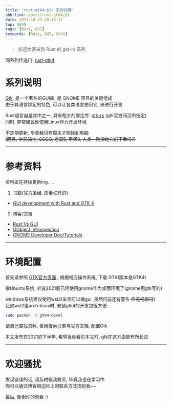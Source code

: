 ```yaml
---
title: "rust-gtk4-p1: 系列说明"
abbrlink: posts/rust-gtk4/p1
date: 2021-10-23 20:18:17
top: 9699
tags: [Rust, GUI]
keywords: [Rust, GUI, Gtk4]
---
```

> 欢迎大家来到 Rust 的 gkt-rs 系列
<!-- more -->

同系列传送门: [rust-gtk4](/categories/rust-gtk4)

# 系列说明
[Gtk](https://www.gtk.org/), 是一个著名的GUI库, 是 GNOME 项目的关键组成  
由于其语言绑定的特色, 可以让各类语言使用它, 来进行开发  

Rust语言自是其中之一, 具有相关的绑定库: [gtk-rs](https://gtk-rs.org/) (gtk官方网页所指定)  
同时, 非常建议你使用Linux作为开发环境  

不定期更新, 毕竟我只有周末才能碰到电脑  
~~(而且, 空洞骑士, CSGO, 老滚5, 巫师3, 人类一败涂地它们不香吗?)~~

- - -
# 参考资料
资料正在持续更新ing. . .
1. 书籍(官方圣经, 质量杠杆的)
- [GUI development with Rust and GTK 4](https://gtk-rs.org/gtk4-rs/stable/latest/book/)
2. 博客/文档
- [Rust Vs GUI](https://turbomack.github.io/posts/2019-07-28-rust-vs-gui.html)
- [GObject Introspection](https://gi.readthedocs.io/en/latest/#gobject-introspection)
- [GNOME Developer Doc/Tutorials](https://developer.gnome.org/documentation/tutorials.html)
- - -
# 环境配置
首先请参照 [GTK官方页面](https://www.gtk.org/docs/installations/) , 根据相应操作系统, 下载 GTK(版本是GTK4)  

像Ubuntu系统, 听说2021版已经使用gnome作为桌面环境了(gnome用gtk写的)  

windows系统建议使用wsl2(亲测可以做gui, 虽然目前还有警告 ~~但无视即可~~)  
比如wsl2是arch-linux时, 安装gtk4的开发包很方便:  

```bash
sudo pacman -S gtk4-devel
```

请自己查找资料, 善用搜索引擎与官方文档, 配置Gtk  

本文发布在2021的下半年, 希望当你看见本文时, gtk在这方面能有所长进  

- - -
# 欢迎骚扰
发现错误的话, 请及时跟我联系, 毕竟我也在学习中  
你可以通过博客侧边栏上的联系方式找到我~~  

最后, 谢谢你的观看 :)